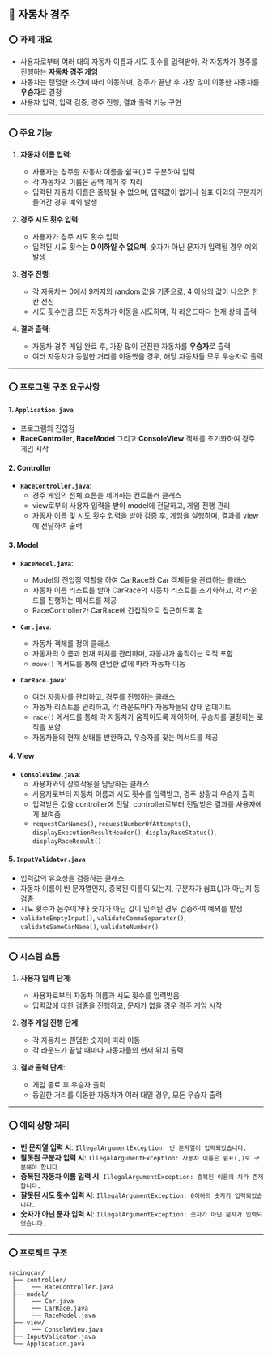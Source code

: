 
## 🚗 자동차 경주

### ⭕ 과제 개요
- 사용자로부터 여러 대의 자동차 이름과 시도 횟수를 입력받아, 각 자동차가 경주를 진행하는 **자동차 경주 게임**
- 자동차는 랜덤한 조건에 따라 이동하며, 경주가 끝난 후 가장 많이 이동한 자동차를 **우승자**로 결정
- 사용자 입력, 입력 검증, 경주 진행, 결과 출력 기능 구현

---

### ⭕ 주요 기능

1. **자동차 이름 입력**:
    - 사용자는 경주할 자동차 이름을 쉼표(,)로 구분하여 입력
    - 각 자동차의 이름은 공백 제거 후 처리
    - 입력된 자동차 이름은 중복될 수 없으며, 입력값이 없거나 쉼표 이외의 구분자가 들어간 경우 예외 발생

2. **경주 시도 횟수 입력**:
    - 사용자가 경주 시도 횟수 입력
    - 입력된 시도 횟수는 **0 이하일 수 없으며**, 숫자가 아닌 문자가 입력될 경우 예외 발생

3. **경주 진행**:
    - 각 자동차는 0에서 9까지의 random 값을 기준으로, 4 이상의 값이 나오면 한 칸 전진
    - 시도 횟수만큼 모든 자동차가 이동을 시도하며, 각 라운드마다 현재 상태 출력

4. **결과 출력**:
    - 자동차 경주 게임 완료 후, 가장 많이 전진한 자동차를 **우승자**로 출력
    - 여러 자동차가 동일한 거리를 이동했을 경우, 해당 자동차들 모두 우승자로 출력

---

### ⭕ 프로그램 구조 요구사항

#### 1. **`Application.java`**
- 프로그램의 진입점
- **RaceController**, **RaceModel** 그리고 **ConsoleView** 객체를 초기화하여 경주 게임 시작

#### 2. **Controller**
- **`RaceController.java`**:
    - 경주 게임의 전체 흐름을 제어하는 컨트롤러 클래스
    - view로부터 사용자 입력을 받아 model에 전달하고, 게임 진행 관리
    - 자동차 이름 및 시도 횟수 입력을 받아 검증 후, 게임을 실행하며, 결과를 view에 전달하여 출력

#### 3. **Model**
- **`RaceModel.java`**:
    - Model의 진입점 역할을 하여 CarRace와 Car 객체들을 관리하는 클래스 
    - 자동차 이름 리스트를 받아 CarRace의 자동차 리스트를 초기화하고, 각 라운드를 진행하는 메서드를 제공 
    - RaceController가 CarRace에 간접적으로 접근하도록 함

- **`Car.java`**:
    - 자동차 객체를 정의 클래스
    - 자동차의 이름과 현재 위치를 관리하며, 자동차가 움직이는 로직 포함
    - `move()` 메서드를 통해 랜덤한 값에 따라 자동차 이동

- **`CarRace.java`**:
    - 여러 자동차를 관리하고, 경주를 진행하는 클래스
    - 자동차 리스트를 관리하고, 각 라운드마다 자동차들의 상태 업데이트
    - `race()` 메서드를 통해 각 자동차가 움직이도록 제어하며, 우승자를 결정하는 로직을 포함
    - 자동차들의 현재 상태를 반환하고, 우승자를 찾는 메서드를 제공

#### 4. **View**
- **`ConsoleView.java`**:
    - 사용자와의 상호작용을 담당하는 클래스
    - 사용자로부터 자동차 이름과 시도 횟수를 입력받고, 경주 상황과 우승자 출력
    - 입력받은 값을 controller에 전달, controller로부터 전달받은 결과를 사용자에게 보여줌
    - `requestCarNames()`, `requestNumberOfAttempts()`, `displayExecutionResultHeader()`, `displayRaceStatus()`, `displayRaceResult()`

#### 5. **`InputValidator.java`**
- 입력값의 유효성을 검증하는 클래스
- 자동차 이름이 빈 문자열인지, 중복된 이름이 있는지, 구분자가 쉼표(,)가 아닌지 등 검증
- 시도 횟수가 음수이거나 숫자가 아닌 값이 입력된 경우 검증하여 예외를 발생
- `validateEmptyInput()`, `validateCommaSeparator()`, `validateSameCarName()`, `validateNumber()` 

---

### ⭕ 시스템 흐름

1. **사용자 입력 단계**:
    - 사용자로부터 자동차 이름과 시도 횟수를 입력받음
    - 입력값에 대한 검증을 진행하고, 문제가 없을 경우 경주 게임 시작

2. **경주 게임 진행 단계**:
    - 각 자동차는 랜덤한 숫자에 따라 이동
    - 각 라운드가 끝날 때마다 자동차들의 현재 위치 출력

3. **결과 출력 단계**:
    - 게임 종료 후 우승자 출력
    - 동일한 거리를 이동한 자동차가 여러 대일 경우, 모든 우승자 출력

---

### ⭕ 예외 상황 처리

- **빈 문자열 입력 시**: `IllegalArgumentException: 빈 문자열이 입력되었습니다.`
- **잘못된 구분자 입력 시**: `IllegalArgumentException: 자동차 이름은 쉼표(,)로 구분해야 합니다.`
- **중복된 자동차 이름 입력 시**: `IllegalArgumentException: 중복된 이름의 차가 존재합니다.`
- **잘못된 시도 횟수 입력 시**: `IllegalArgumentException: 0이하의 숫자가 입력되었습니다.`
- **숫자가 아닌 문자 입력 시**: `IllegalArgumentException: 숫자가 아닌 문자가 입력되었습니다.`

---

### ⭕ 프로젝트 구조

```
racingcar/
 ├── controller/
 │    └── RaceController.java
 ├── model/
 │    ├── Car.java
 │    ├── CarRace.java
 │    └── RaceModel.java
 ├── view/
 │    └── ConsoleView.java
 ├── InputValidator.java
 └── Application.java
```
